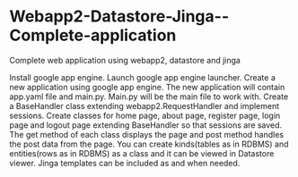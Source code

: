 # Webapp2-Datastore-Jinga--Complete-application
Complete web application using webapp2, datastore and jinga

Install google app engine. 
Launch google app engine launcher.
Create a new application using google app engine.
  The new application will contain app.yaml file and main.py.
  Main.py will be the main file to work with.
  Create a BaseHandler class extending webapp2.RequestHandler and implement sessions.
  Create classes for home page, about page, register page, login page and logout page extending BaseHandler so that sessions are saved.
  The get method of each class displays the page and post method handles the post data from the page.
  You can create kinds(tables as in RDBMS) and entities(rows as in RDBMS) as a class and it can be viewed in Datastore viewer.
  Jinga templates can be included  as and when needed.
  
